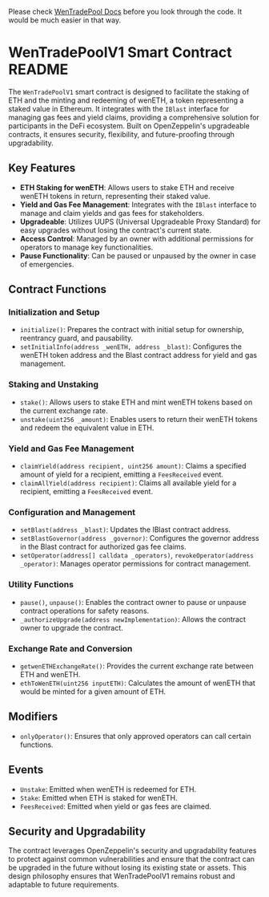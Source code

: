 Please check [WenTradePool Docs]('https://docs.wen.exchange/product/wen-trade-pool') before you look through the code. It would be much easier in that way.

# WenTradePoolV1 Smart Contract README

The `WenTradePoolV1` smart contract is designed to facilitate the staking of ETH and the minting and redeeming of wenETH, a token representing a staked value in Ethereum. It integrates with the `IBlast` interface for managing gas fees and yield claims, providing a comprehensive solution for participants in the DeFi ecosystem. Built on OpenZeppelin's upgradeable contracts, it ensures security, flexibility, and future-proofing through upgradability.

## Key Features

- **ETH Staking for wenETH**: Allows users to stake ETH and receive wenETH tokens in return, representing their staked value.
- **Yield and Gas Fee Management**: Integrates with the `IBlast` interface to manage and claim yields and gas fees for stakeholders.
- **Upgradeable**: Utilizes UUPS (Universal Upgradeable Proxy Standard) for easy upgrades without losing the contract's current state.
- **Access Control**: Managed by an owner with additional permissions for operators to manage key functionalities.
- **Pause Functionality**: Can be paused or unpaused by the owner in case of emergencies.

## Contract Functions

### Initialization and Setup

- `initialize()`: Prepares the contract with initial setup for ownership, reentrancy guard, and pausability.
- `setInitialInfo(address _wenETH, address _blast)`: Configures the wenETH token address and the Blast contract address for yield and gas management.

### Staking and Unstaking

- `stake()`: Allows users to stake ETH and mint wenETH tokens based on the current exchange rate.
- `unstake(uint256 _amount)`: Enables users to return their wenETH tokens and redeem the equivalent value in ETH.

### Yield and Gas Fee Management

- `claimYield(address recipient, uint256 amount)`: Claims a specified amount of yield for a recipient, emitting a `FeesReceived` event.
- `claimAllYield(address recipient)`: Claims all available yield for a recipient, emitting a `FeesReceived` event.

### Configuration and Management

- `setBlast(address _blast)`: Updates the IBlast contract address.
- `setBlastGovernor(address _governor)`: Configures the governor address in the Blast contract for authorized gas fee claims.
- `setOperator(address[] calldata _operators)`, `revokeOperator(address _operator)`: Manages operator permissions for contract management.

### Utility Functions

- `pause()`, `unpause()`: Enables the contract owner to pause or unpause contract operations for safety reasons.
- `_authorizeUpgrade(address newImplementation)`: Allows the contract owner to upgrade the contract.

### Exchange Rate and Conversion

- `getwenETHExchangeRate()`: Provides the current exchange rate between ETH and wenETH.
- `ethToWenETH(uint256 inputETH)`: Calculates the amount of wenETH that would be minted for a given amount of ETH.

## Modifiers

- `onlyOperator()`: Ensures that only approved operators can call certain functions.

## Events

- `Unstake`: Emitted when wenETH is redeemed for ETH.
- `Stake`: Emitted when ETH is staked for wenETH.
- `FeesReceived`: Emitted when yield or gas fees are claimed.

## Security and Upgradability

The contract leverages OpenZeppelin's security and upgradability features to protect against common vulnerabilities and ensure that the contract can be upgraded in the future without losing its existing state or assets. This design philosophy ensures that WenTradePoolV1 remains robust and adaptable to future requirements.
